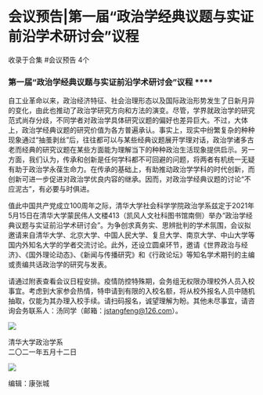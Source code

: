 # 会议预告|第一届“政治学经典议题与实证前沿学术研讨会”议程


收录于合集 #会议预告 4个

  

### 第一届“政治学经典议题与实证前沿学术研讨会”议程 ****  

自工业革命以来，政治经济特征、社会治理形态以及国际政治形势发生了日新月异的变化，由此也推动了政治学研究方向和方法的演变。尽管，学界就政治学的研究范式尚存分歧，不同学者对政治学具体研究议题的偏好也差异巨大。不过，大体上，政治学经典议题的研究价值为各方普遍承认。事实上，现实中纷繁复杂的种种现象通过“抽茧剥丝”后，往往都可以与某些经典议题展开学理对话，政治学诸多古老而经典的研究议题在某些方面能为理解当下的种种政治生活现象提供启示。另一方面，我们认为，传承和创新是任何学科都不可回避的问题，将两者有机统一无疑有助于政治学永葆生命力。在传承的基础上，有助推动政治学学科的时代创新，而创新可进一步促进对政治学优良内容的继承。因而，对政治学经典议题的讨论“不应泥古”，有必要与时俱进。

  

值此中国共产党成立100周年之际，清华大学社会科学学院政治学系兹定于2021年5月15日在清华大学蒙民伟人文楼413（凯风人文社科图书馆南侧）举办“政治学经典议题与实证前沿学术研讨会”。为争创求真务实、思辨批判的学术氛围，会议拟邀请来自清华大学、北京大学、中国人民大学、复旦大学、南京大学、中山大学等国内外知名大学的学者交流讨论。此外，还设立圆桌环节，邀请《世界政治与经济》、《国外理论动态》、《新闻与传播研究》和《行政论坛》等知名学术期刊的主编或责编共话政治学的研究与发表。  

  

  

请通过附表查看会议日程安排。疫情防控特殊期，会务组无权限办理校外人员入校事宜。考虑到大家参会热情，特申请到有限的入校名额，将从校外报名人员中随机抽取，仅能为其办理入校手续。请扫码报名，诚望理解为盼。其他未尽事宜，请咨询会务联系人：汤同学（邮箱：jstangfeng@126.com）。  

  

![](/images/122/2.jpeg)

  

清华大学政治学系  
二〇二一年五月十二日  
  

  

![](/images/122/3.png)

编辑：康张城  

  

